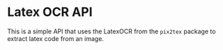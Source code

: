 # Latex OCR API

This is a simple API that uses the LatexOCR from the `pix2tex` package to extract latex code from an image.
